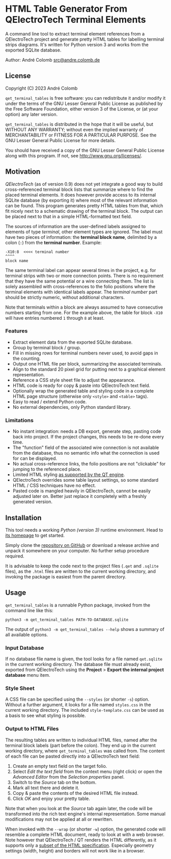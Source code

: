 
HTML Table Generator From QElectroTech Terminal Elements
========================================================

A command line tool to extract terminal element references from a
QElectroTech project and generate pretty HTML tables for labelling
terminal strips diagrams.  It's written for Python version 3 and works
from the exported SQLite database.

Author: André Colomb <src@andre.colomb.de>


License
-------

Copyright (C) 2023  André Colomb

`qet_terminal_tables` is free software: you can redistribute it and/or
modify it under the terms of the GNU Lesser General Public License as
published by the Free Software Foundation, either version 3 of the
License, or (at your option) any later version.

`qet_terminal_tables` is distributed in the hope that it will be
useful, but WITHOUT ANY WARRANTY; without even the implied warranty of
MERCHANTABILITY or FITNESS FOR A PARTICULAR PURPOSE.  See the GNU
Lesser General Public License for more details.

You should have received a copy of the GNU Lesser General Public
License along with this program.  If not, see
<http://www.gnu.org/licenses/>.


Motivation
----------

*QElectroTech* (as of version 0.9) does not yet integrate a good way
to build cross-referenced terminal block lists that summarize where to
find the placed terminal elements.  It does however provide access to
its internal SQLite database (by exporting it) where most of the
relevant information can be found.  This program generates pretty HTML
tables from that, which fit nicely next to a schematic drawing of the
terminal block.  The output can be placed next to that in a simple
HTML-formatted text field.

The sources of information are the user-defined labels assigned to
elements of type *terminal*, other element types are ignored.  The
label must have two pieces of information: the **terminal block
name**, delimited by a colon (`:`) from the **terminal number**.
Example:

    -X10:8  <<<< terminal number
    ^^^^
    block name

The same terminal label can appear several times in the project,
e.g. for terminal strips with two or more connection points.  There is
no requirement that they have the same potential or a wire connecting
them.  The list is solely assembled with cross-references to the folio
positions where the terminal elements with identical labels appear.
The *terminal number* part should be strictly numeric, without
additional characters.

Note that terminals within a block are always assumed to have
consecutive numbers starting from one.  For the example above, the
table for block `-X10` will have entries numbered `1` through `8` at
least.


### Features ###
+ Extract element data from the exported SQLite database.
+ Group by terminal block / group.
+ Fill in missing rows for terminal numbers never used, to avoid gaps
  in the counting.
+ Output one HTML file per block, summarizing the associated
  terminals.
+ Align to the standard 20 pixel grid for putting next to a graphical
  element representation.
+ Reference a CSS style sheet file to adjust the appearance.
+ HTML code is ready for copy & paste into QElectroTech text field.
+ Optionally wrap the generated table and styling code in a complete
  HTML page structure (otherwise only `<style>` and `<table>` tags).
+ Easy to read / extend Python code.
+ No external dependencies, only Python standard library.


### Limitations ###

- No instant integration: needs a DB export, generate step, pasting
  code back into project.  If the project changes, this needs to be
  re-done every time.
- The "function" field of the associated wire connection is not
  available from the database, thus no semantic info what the
  connection is used for can be displayed.
- No actual cross-reference links, the folio positions are not
  "clickable" for jumping to the referenced place.
- Limited HTML styling [as supported by the QT engine][qt-html].
- QElectroTech overrides some table layout settings, so some standard
  HTML / CSS techniques have no effect.
- Pasted code is mangled heavily in QElectroTech, cannot be easily
  adjusted later on.  Better just replace it completely with a freshly
  generated version.

[qt-html]: https://doc.qt.io/qt-5/richtext-html-subset.html "Supported HTML Subset"


Installation
------------

This tool needs a working *Python (version 3)* runtime environment.
Head to [its homepage][python] to get started.

Simply clone the [repository on GitHub][github] or download a release
archive and unpack it somewhere on your computer.  No further setup
procedure required.

It is advisable to keep the code next to the project files (`.qet` and
`.sqlite` files), as the `.html` files are written to the current
working directory, and invoking the package is easiest from the parent
directory.

[python]: https://www.python.org "Official home of the Python Programming Language"
[github]: https://github.com/acolomb/qet_terminal_tables "Project repository on GitHub"


Usage
-----

`qet_terminal_tables` is a runnable Python package, invoked from the
command line like this:

    python3 -m qet_terminal_tables PATH-TO-DATABASE.sqlite

The output of `python3 -m qet_terminal_tables --help` shows a summary
of all available options.


### Input Database ###

If no database file name is given, the tool looks for a file named
`qet.sqlite` in the current working directory.  The database file must
already exist, exported from QElectroTech using the **Project** >
**Export the internal project database** menu item.


### Style Sheet ###

A CSS file can be specified using the `--styles` (or shorter `-s`)
option.  Without a further argument, it looks for a file named
`styles.css` in the current working directory.  The included
`style-template.css` can be used as a basis to see what styling is
possible.


### Output to HTML Files ###

The resulting tables are written to individual HTML files, named after
the terminal block labels (part before the colon).  They end up in the
current working directory, where `qet_terminal_tables` was called
from.  The content of each file can be pasted directly into a
QElectroTech text field:

1. Create an empty text field on the target folio.
2. Select *Edit the text field* from the context menu (right click) or
   open the *Advanced Editor* from the *Selection properties* panel.
3. Switch to the *Source* tab on the bottom.
4. Mark all text there and delete it.
5. Copy & paste the contents of the desired HTML file instead.
6. Click *OK* and enjoy your pretty table.

Note that when you look at the *Source* tab again later, the code will
be transformed into the rich text engine's internal representation.
Some manual modifications may not be applied at all or rewritten.

When invoked with the `--wrap` (or shorter `-w`) option, the generated
code will resemble a complete HTML document, ready to look at with a
web browser.  Note however that QElectroTech / QT renders the HTML
differently, as it supports only a [subset of the HTML
specification][qt-html].  Especially geometry settings (width, height)
and borders will not work like in a browser.
